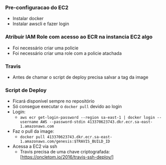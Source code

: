 

### Pre-configuracao do EC2
- Instalar docker
- Instalar awscli e fazer login


### Atribuir IAM Role com acesso ao ECR na instancia EC2 algo
- Foi necessário criar uma policie
- Foi necessário criar uma role com a policie atachada


### Travis
- Antes de chamar o script de deploy precisa salvar a tag da image

### Script de Deploy
- Ficará disponível sempre no repositório
- Só consegue executar o `docker pull` devido ao login
- Login:
    - `aws ecr get-login-password --region sa-east-1 | docker login --username AWS --password-stdin 413370623743.dkr.ecr.sa-east-1.amazonaws.com`
- Faz o pull da image:
    - `docker pull 413370623743.dkr.ecr.sa-east-1.amazonaws.com/genesis:$TRAVIS_BUILD_ID`
- Acessa a EC2 via ssh
    - Travis precisa de uma chave criptografada: [https://oncletom.io/2016/travis-ssh-deploy/]